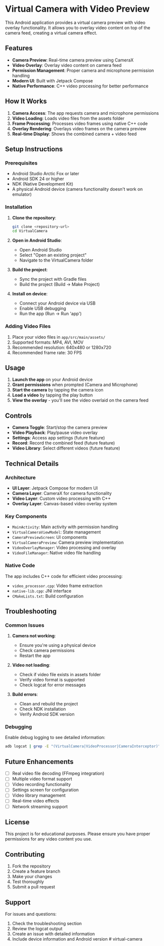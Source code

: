 # Virtual Camera with Video Preview

This Android application provides a virtual camera preview with video overlay functionality. It allows you to overlay video content on top of the camera feed, creating a virtual camera effect.

## Features

- **Camera Preview**: Real-time camera preview using CameraX
- **Video Overlay**: Overlay video content on camera feed
- **Permission Management**: Proper camera and microphone permission handling
- **Modern UI**: Built with Jetpack Compose
- **Native Performance**: C++ video processing for better performance

## How It Works

1. **Camera Access**: The app requests camera and microphone permissions
2. **Video Loading**: Loads video files from the assets folder
3. **Frame Processing**: Processes video frames using native C++ code
4. **Overlay Rendering**: Overlays video frames on the camera preview
5. **Real-time Display**: Shows the combined camera + video feed

## Setup Instructions

### Prerequisites

- Android Studio Arctic Fox or later
- Android SDK 24 or higher
- NDK (Native Development Kit)
- A physical Android device (camera functionality doesn't work on emulator)

### Installation

1. **Clone the repository**:
   ```bash
   git clone <repository-url>
   cd VirtualCamera
   ```

2. **Open in Android Studio**:
   - Open Android Studio
   - Select "Open an existing project"
   - Navigate to the VirtualCamera folder

3. **Build the project**:
   - Sync the project with Gradle files
   - Build the project (Build → Make Project)

4. **Install on device**:
   - Connect your Android device via USB
   - Enable USB debugging
   - Run the app (Run → Run 'app')

### Adding Video Files

1. Place your video files in `app/src/main/assets/`
2. Supported formats: MP4, AVI, MOV
3. Recommended resolution: 640x480 or 1280x720
4. Recommended frame rate: 30 FPS

## Usage

1. **Launch the app** on your Android device
2. **Grant permissions** when prompted (Camera and Microphone)
3. **Start the camera** by tapping the camera icon
4. **Load a video** by tapping the play button
5. **View the overlay** - you'll see the video overlaid on the camera feed

## Controls

- **Camera Toggle**: Start/stop the camera preview
- **Video Playback**: Play/pause video overlay
- **Settings**: Access app settings (future feature)
- **Record**: Record the combined feed (future feature)
- **Video Library**: Select different videos (future feature)

## Technical Details

### Architecture

- **UI Layer**: Jetpack Compose for modern UI
- **Camera Layer**: CameraX for camera functionality
- **Video Layer**: Custom video processing with C++
- **Overlay Layer**: Canvas-based video overlay system

### Key Components

- `MainActivity`: Main activity with permission handling
- `VirtualCameraViewModel`: State management
- `CameraPreviewScreen`: UI components
- `VirtualCameraPreview`: Camera preview implementation
- `VideoOverlayManager`: Video processing and overlay
- `VideoFileManager`: Native video file handling

### Native Code

The app includes C++ code for efficient video processing:
- `video_processor.cpp`: Video frame extraction
- `native-lib.cpp`: JNI interface
- `CMakeLists.txt`: Build configuration

## Troubleshooting

### Common Issues

1. **Camera not working**:
   - Ensure you're using a physical device
   - Check camera permissions
   - Restart the app

2. **Video not loading**:
   - Check if video file exists in assets folder
   - Verify video format is supported
   - Check logcat for error messages

3. **Build errors**:
   - Clean and rebuild the project
   - Check NDK installation
   - Verify Android SDK version

### Debugging

Enable debug logging to see detailed information:
```bash
adb logcat | grep -E "(VirtualCamera|VideoProcessor|CameraInterceptor)"
```

## Future Enhancements

- [ ] Real video file decoding (FFmpeg integration)
- [ ] Multiple video format support
- [ ] Video recording functionality
- [ ] Settings screen for configuration
- [ ] Video library management
- [ ] Real-time video effects
- [ ] Network streaming support

## License

This project is for educational purposes. Please ensure you have proper permissions for any video content you use.

## Contributing

1. Fork the repository
2. Create a feature branch
3. Make your changes
4. Test thoroughly
5. Submit a pull request

## Support

For issues and questions:
1. Check the troubleshooting section
2. Review the logcat output
3. Create an issue with detailed information
4. Include device information and Android version
#   v i r t u a l - c a m e r a  
 